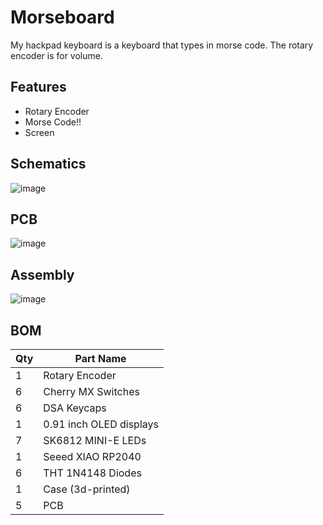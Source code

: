 # Morseboard

My hackpad keyboard is a keyboard that types in morse code. The rotary encoder is for volume.

## Features
- Rotary Encoder
- Morse Code!!
- Screen

## Schematics
![image](https://github.com/user-attachments/assets/3f3e6264-1c38-4d00-b877-8a2389f6636f)


## PCB
![image](https://github.com/user-attachments/assets/a1f1898f-5f43-4684-b375-9ace268cc1d4)

## Assembly
![image](https://github.com/user-attachments/assets/663dde31-54d7-4958-a3b0-6a155dca97db)

## BOM

| Qty | Part Name               |
|-----|-------------------------|
| 1   | Rotary Encoder          |
| 6   | Cherry MX Switches      |
| 6   | DSA Keycaps             |
| 1   | 0.91 inch OLED displays |
| 7   | SK6812 MINI-E LEDs      |
| 1   | Seeed XIAO RP2040       |
| 6   | THT 1N4148 Diodes       |
| 1   | Case (3d-printed)       |
| 5   | PCB                     |

